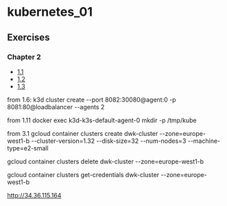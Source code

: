 # kubernetes_01
## Exercises
### Chapter 2
- [1.1](https://github.com/oju-31/kubernetes_01/tree/1.1)
- [1.2](https://github.com/oju-31/kubernetes_01/tree/1.2)
- [1.3](https://github.com/oju-31/kubernetes_01/tree/1.3)

from 1.6:
k3d cluster create --port 8082:30080@agent:0 -p 8081:80@loadbalancer --agents 2

from 1.11
docker exec k3d-k3s-default-agent-0 mkdir -p /tmp/kube

from 3.1
gcloud container clusters create dwk-cluster --zone=europe-west1-b --cluster-version=1.32 --disk-size=32 --num-nodes=3 --machine-type=e2-small

gcloud container clusters delete dwk-cluster --zone=europe-west1-b

gcloud container clusters get-credentials dwk-cluster --zone=europe-west1-b

http://34.36.115.164
